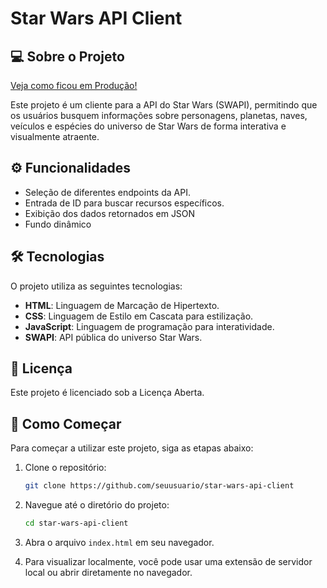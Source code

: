 # Star Wars API Client

## 💻 Sobre o Projeto

[Veja como ficou em Produção!](https://hada97.github.io/star-wars-cliente/)

Este projeto é um cliente para a API do Star Wars (SWAPI), permitindo que os usuários busquem informações sobre personagens, planetas, naves, veículos e espécies do universo de Star Wars de forma interativa e visualmente atraente.

## ⚙️ Funcionalidades

- Seleção de diferentes endpoints da API.
- Entrada de ID para buscar recursos específicos.
- Exibição dos dados retornados em JSON
- Fundo dinâmico

## 🛠 Tecnologias

O projeto utiliza as seguintes tecnologias:
- **HTML**: Linguagem de Marcação de Hipertexto.
- **CSS**: Linguagem de Estilo em Cascata para estilização.
- **JavaScript**: Linguagem de programação para interatividade.
- **SWAPI**: API pública do universo Star Wars.

## 📝 Licença

Este projeto é licenciado sob a Licença Aberta.

## 🚀 Como Começar

Para começar a utilizar este projeto, siga as etapas abaixo:

1. Clone o repositório:
    ```bash
    git clone https://github.com/seuusuario/star-wars-api-client
    ```
2. Navegue até o diretório do projeto:
    ```bash
    cd star-wars-api-client
    ```

3. Abra o arquivo `index.html` em seu navegador.

4. Para visualizar localmente, você pode usar uma extensão de servidor local ou abrir diretamente no navegador.


